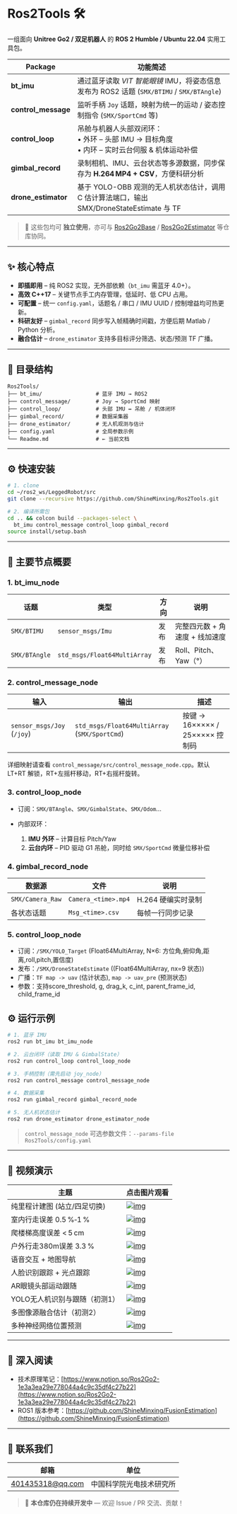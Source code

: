 # Ros2Tools 🛠️

一组面向 **Unitree Go2 / 双足机器人** 的 **ROS 2 Humble / Ubuntu 22.04** 实用工具包。

| Package              | 功能简述                                                                 |
| -------------------- | -------------------------------------------------------------------- |
| **bt\_imu**          | 通过蓝牙读取 *VIT 智能眼镜* IMU，将姿态信息发布为 ROS2 话题 (`SMX/BTIMU` / `SMX/BTAngle`) |
| **control\_message** | 监听手柄 `Joy` 话题，映射为统一的运动 / 姿态控制指令 (`SMX/SportCmd` 等)                   |
| **control\_loop**    | 吊舱与机器人头部双闭环：<br>• 外环 – 头部 IMU → 目标角度<br>• 内环 – 实时云台伺服 & 机体运动补偿       |
| **gimbal\_record**   | 录制相机、IMU、云台状态等多源数据，同步保存为 **H.264 MP4 + CSV**，方便科研分析                  |
| **drone\_estimator** | 基于 YOLO-OBB 观测的无人机状态估计，调用 C 估计算法端口，输出 SMX/DroneStateEstimate 与 TF      |

> 📝 这些包均可 **独立使用**，亦可与 [Ros2Go2Base](https://github.com/ShineMinxing/Ros2Go2Base) / [Ros2Go2Estimator](https://github.com/ShineMinxing/Ros2Go2Estimator) 等仓库协同。

---

## ✨ 核心特点

* **即插即用** – 纯 ROS2 实现，无外部依赖（`bt_imu` 需蓝牙 4.0+）。
* **高效 C++17** – 关键节点手工内存管理，低延时、低 CPU 占用。
* **可配置** – 统一 `config.yaml`，话题名 / 串口 / IMU UUID / 控制增益均可热更新。
* **科研友好** – `gimbal_record` 同步写入帧精确时间戳，方便后期 Matlab / Python 分析。
* **融合估计** – `drone_estimator` 支持多目标评分筛选、状态/预测 TF 广播。

---

## 📂 目录结构

```text
Ros2Tools/
├── bt_imu/                 # 蓝牙 IMU → ROS2
├── control_message/        # Joy → SportCmd 映射
├── control_loop/           # 头部 IMU ↔ 吊舱 / 机体闭环
├── gimbal_record/          # 数据采集器
├── drone_estimator/        # 无人机观测与估计
├── config.yaml             # 全局参数示例
└── Readme.md               # ← 当前文档
```

---

## ⚙️ 快速安装

```bash
# 1. clone
cd ~/ros2_ws/LeggedRobot/src
git clone --recursive https://github.com/ShineMinxing/Ros2Tools.git

# 2. 编译所需包
cd .. && colcon build --packages-select \
  bt_imu control_message control_loop gimbal_record
source install/setup.bash
```

---

## 📝 主要节点概要

### 1. bt\_imu\_node

| 话题            | 类型                           | 方向 | 说明                 |
| ------------- | ---------------------------- | -- | ------------------ |
| `SMX/BTIMU`   | `sensor_msgs/Imu`            | 发布 | 完整四元数 + 角速度 + 线加速度 |
| `SMX/BTAngle` | `std_msgs/Float64MultiArray` | 发布 | Roll、Pitch、Yaw（°）  |

### 2. control\_message\_node

| 输入                         | 输出                                            | 描述                         |
| -------------------------- | --------------------------------------------- | -------------------------- |
| `sensor_msgs/Joy` (`/joy`) | `std_msgs/Float64MultiArray` (`SMX/SportCmd`) | 按键 → 16××××× / 25××××× 控制码 |

详细映射请查看 `control_message/src/control_message_node.cpp`。默认 LT+RT 解锁，RT+左摇杆移动，RT+右摇杆旋转。

### 3. control\_loop\_node

* 订阅：`SMX/BTAngle`、`SMX/GimbalState`、`SMX/Odom`…
* 内部双环：

  1. **IMU 外环** – 计算目标 Pitch/Yaw
  2. **云台内环** – PID 驱动 G1 吊舱，同时给 `SMX/SportCmd` 微量位移补偿

### 4. gimbal\_record\_node

| 数据源              | 文件                  | 说明           |
| ---------------- | ------------------- | ------------ |
| `SMX/Camera_Raw` | `Camera_<time>.mp4` | H.264 硬编实时录制 |
| 各状态话题            | `Msg_<time>.csv`    | 每帧一行同步记录     |

### 5. control\_loop\_node

* 订阅：`/SMX/YOLO_Target` (Float64MultiArray, N×6: 方位角,俯仰角,距离,roll,pitch,置信度)
* 发布：`/SMX/DroneStateEstimate` ((Float64MultiArray, nx=9 状态))
* 广播：`TF map -> uav` (估计状态), `map -> uav_pre` (预测状态)
* 参数：支持score_threshold, g, drag_k, c_int, parent_frame_id, child_frame_id

## ⚙️ 运行示例

```bash
# 1. 蓝牙 IMU
ros2 run bt_imu bt_imu_node

# 2. 云台闭环（读取 IMU & GimbalState）
ros2 run control_loop control_loop_node

# 3. 手柄控制（需先启动 joy_node）
ros2 run control_message control_message_node

# 4. 数据采集
ros2 run gimbal_record gimbal_record_node

# 5. 无人机状态估计
ros2 run drone_estimator drone_estimator_node
```

> `control_message_node` 可选参数文件：`--params-file Ros2Tools/config.yaml`

---

## 🎥 视频演示

| 主题               | 点击图片观看                                                                                                                                |
| ---------------- | ------------------------------------------------------------------------------------------------------------------------------------- |
| 纯里程计建图 (站立/四足切换) | [![img](https://i1.hdslb.com/bfs/archive/4f60453cb37ce5e4f593f03084dbecd0fdddc27e.jpg)](https://www.bilibili.com/video/BV1UtQfYJExu)  |
| 室内行走误差 0.5 %‑1 %     | [![img](https://i1.hdslb.com/bfs/archive/10e501bc7a93c77c1c3f41f163526b630b0afa3f.jpg)](https://www.bilibili.com/video/BV18Q9JYEEdn/) |
| 爬楼梯高度误差 < 5 cm      | [![img](https://i0.hdslb.com/bfs/archive/c469a3dd37522f6b7dcdbdbb2c135be599eefa7b.jpg)](https://www.bilibili.com/video/BV1VV9ZYZEcH/) |
| 户外行走380m误差 3.3 %     | [![img](https://i0.hdslb.com/bfs/archive/481731d2db755bbe087f44aeb3f48db29c159ada.jpg)](https://www.bilibili.com/video/BV1BhRAYDEsV/) |
| 语音交互 + 地图导航        | [![img](https://i2.hdslb.com/bfs/archive/5b95c6eda3b6c9c8e0ba4124c1af9f3da10f39d2.jpg)](https://www.bilibili.com/video/BV1HCQBYUEvk/) |
| 人脸识别跟踪 + 光点跟踪     | [![img](https://i0.hdslb.com/bfs/archive/5496e9d0b40915c62b69701fd1e23af7d6ffe7de.jpg)](https://www.bilibili.com/video/BV1faG1z3EFF/) |
| AR眼镜头部运动跟随         | [![img](https://i1.hdslb.com/bfs/archive/9e0462e12bf77dd9bbe8085d0d809f233256fdbd.jpg)](https://www.bilibili.com/video/BV1pXEdzFECW) |
| YOLO无人机识别与跟随（初测1）| [![img](https://i1.hdslb.com/bfs/archive/a5ac45ec76ccb7c3fb18de9c6b8df48e8abe2b54.jpg)](https://www.bilibili.com/video/BV18v8xzJE4G) |
| 多图像源融合估计（初测2）    | [![img](https://i1.hdslb.com/bfs/archive/68fa17f6b90c36137e32dc6553bb66b48c6836ea.jpg)](https://www.bilibili.com/video/BV13we1zEEED/) |
| 多种神经网络位置预测        | [![img](https://i1.hdslb.com/bfs/archive/650062a4aeb28cb7bfdd15e658de1523f537efb7.jpg)](https://www.bilibili.com/video/BV1ytMizEEdG) |

---

## 📄 深入阅读

* 技术原理笔记：[https://www.notion.so/Ros2Go2-1e3a3ea29e778044a4c9c35df4c27b22](https://www.notion.so/Ros2Go2-1e3a3ea29e778044a4c9c35df4c27b22)
* ROS1 版本参考：[https://github.com/ShineMinxing/FusionEstimation](https://github.com/ShineMinxing/FusionEstimation)

---

## 📨 联系我们

| 邮箱                                          | 单位           |
| ------------------------------------------- | ------------ |
| [401435318@qq.com](mailto:401435318@qq.com) | 中国科学院光电技术研究所 |

> 📌 **本仓库仍在持续开发中** — 欢迎 Issue / PR 交流、贡献！
